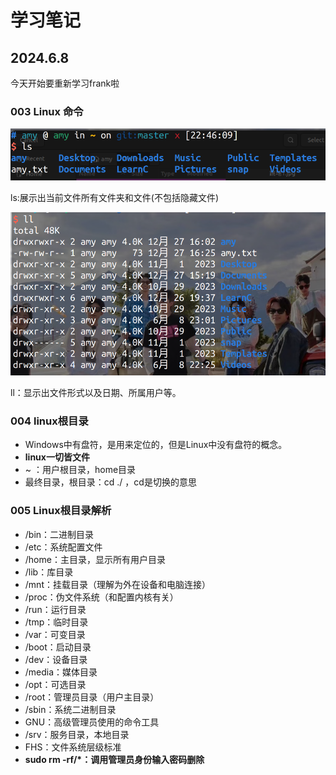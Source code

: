 # 学习笔记

## 2024.6.8

今天开始要重新学习frank啦

### 003 Linux 命令

![](./picture/1.jpg)

ls:展示出当前文件所有文件夹和文件(不包括隐藏文件)

![](./picture/2.jpg)

ll：显示出文件形式以及日期、所属用户等。

### 004 linux根目录

- Windows中有盘符，是用来定位的，但是Linux中没有盘符的概念。
- **linux一切皆文件**
- ~ ：用户根目录，home目录
- 最终目录，根目录：cd ./ ，cd是切换的意思

### 005 Linux根目录解析

- /bin：二进制目录
- /etc：系统配置文件
- /home：主目录，显示所有用户目录
- /lib：库目录
- /mnt：挂载目录（理解为外在设备和电脑连接）
- /proc：伪文件系统（和配置内核有关）
- /run：运行目录
- /tmp：临时目录
- /var：可变目录
- /boot：启动目录
- /dev：设备目录
- /media：媒体目录
- /opt：可选目录
- /root：管理员目录（用户主目录）
- /sbin：系统二进制目录
- GNU：高级管理员使用的命令工具
- /srv：服务目录，本地目录
- FHS：文件系统层级标准
- **sudo rm -rf/*：调用管理员身份输入密码删除**

